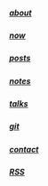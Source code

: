 ##### [about](/about.html)
##### [now](/now.html)
<!-- ## [info](/info.html) -->
##### [posts](/posts.html)
##### [notes](https://notes.beauhilton.com)
##### [talks](https://talks.beauhilton.com)
##### [git](https://git.beauhilton.com)
##### [contact](/contact.html)
##### [RSS](/feed.xml)
